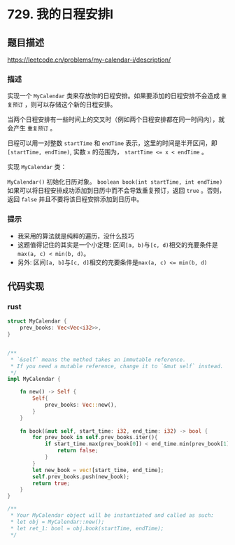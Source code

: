 # 729. 我的日程安排I

## 题目描述

https://leetcode.cn/problems/my-calendar-i/description/

### 描述

实现一个 `MyCalendar` 类来存放你的日程安排。如果要添加的日程安排不会造成 `重复预订` ，则可以存储这个新的日程安排。

当两个日程安排有一些时间上的交叉时（例如两个日程安排都在同一时间内），就会产生 `重复预订` 。

日程可以用一对整数 `startTime` 和 `endTime` 表示，这里的时间是半开区间，即 `[startTime, endTime)`, 实数 `x` 的范围为，  `startTime <= x < endTime` 。

实现 `MyCalendar` 类：

`MyCalendar()` 初始化日历对象。
`boolean book(int startTime, int endTime)` 如果可以将日程安排成功添加到日历中而不会导致重复预订，返回 `true` 。否则，返回 `false` 并且不要将该日程安排添加到日历中。


### 提示

- 我采用的算法就是纯粹的遍历，没什么技巧
- 这题值得记住的其实是一个小定理: 区间`[a, b)`与`[c, d)`相交的充要条件是`max(a, c) < min(b, d)`。
- 另外: 区间`[a, b]`与`[c, d]`相交的充要条件是`max(a, c) <= min(b, d)`


## 代码实现

### rust

```rust
struct MyCalendar {
    prev_books: Vec<Vec<i32>>,
}


/** 
 * `&self` means the method takes an immutable reference.
 * If you need a mutable reference, change it to `&mut self` instead.
 */
impl MyCalendar {

    fn new() -> Self {
        Self{
            prev_books: Vec::new(),
        }
    }
    
    fn book(&mut self, start_time: i32, end_time: i32) -> bool {
        for prev_book in self.prev_books.iter(){
            if start_time.max(prev_book[0]) < end_time.min(prev_book[1]){
                return false;
            }
        }
        let new_book = vec![start_time, end_time];
        self.prev_books.push(new_book);
        return true;
    }
}

/**
 * Your MyCalendar object will be instantiated and called as such:
 * let obj = MyCalendar::new();
 * let ret_1: bool = obj.book(startTime, endTime);
 */
```